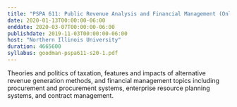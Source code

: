 ```yaml
---
title: "PSPA 611: Public Revenue Analysis and Financial Management (Online)"
date: 2020-01-13T00:00:00-06:00
enddate: 2020-03-07T00:00:00-06:00
publishdate: 2019-11-03T00:00:00-06:00
host: "Northern Illinois University"
duration: 4665600
syllabus: goodman-pspa611-s20-1.pdf
---
```


Theories and politics of taxation, features and impacts of alternative revenue generation methods, and financial management topics including procurement and procurement systems, enterprise resource planning systems, and contract management.
